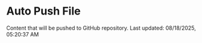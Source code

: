 # Auto Push File

Content that will be pushed to GitHub repository.
Last updated: 08/18/2025, 05:20:37 AM